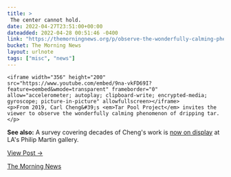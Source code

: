 ```yaml
---
title: > 
 The center cannot hold.
date: 2022-04-27T23:51:00+00:00
dateadded: 2022-04-28 00:51:46 -0400
link: "https://themorningnews.org/p/observe-the-wonderfully-calming-phenomenon-of-dripping-tar"
bucket: The Morning News
layout: urlnote
tags: ["misc", "news"]
--- 
```




  
    
  

  
    <iframe width="356" height="200" src="https://www.youtube.com/embed/9na-vkFD69I?feature=oembed&wmode=transparent" frameborder="0" allow="accelerometer; autoplay; clipboard-write; encrypted-media; gyroscope; picture-in-picture" allowfullscreen></iframe>
    <p>From 2019, Carl Cheng&#39;s <em>Tar Pool Project</em> invites the viewer to observe the wonderfully calming phenomenon of dripping tar.</p>

<p><strong>See also:</strong> A survey covering decades of Cheng&#39;s work is <a href="https://hyperallergic.com/726479/the-experimental-laboratory-of-artist-inventor-carl-cheng/">now on display</a> at LA&#39;s Philip Martin gallery.</p>
  
  <p><a href="https://themorningnews.org/p/observe-the-wonderfully-calming-phenomenon-of-dripping-tar">View Post &rarr;</a></p>



 <!-- end excerpt --> 
<div class='bucket'><a class='internal-link' href='/buckets/the-morning-news'>The Morning News</a></div> 
